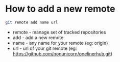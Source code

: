 # How to add a new remote

```bash
git remote add name url
```

- remote  - manage set of tracked repositories
- add  - add a new remote
- name  - any name for your remote (eg: origin)
- url - url of your git remote (eg: https://github.com/nonunicorn/onelinerhub.git)